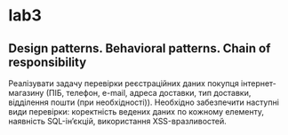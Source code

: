 # lab3

## Design patterns. Behavioral patterns. Chain of responsibility

Реалізувати задачу перевірки реєстраційних даних покупця
інтернет-магазину (ПІБ, телефон, e-mail, адреса доставки, тип доставки,
відділення пошти (при необхідності)). Необхідно забезпечити наступні
види перевірки: коректність ведених даних по кожному елементу,
наявність SQL-ін’єкцій, використання XSS-вразливостей.
